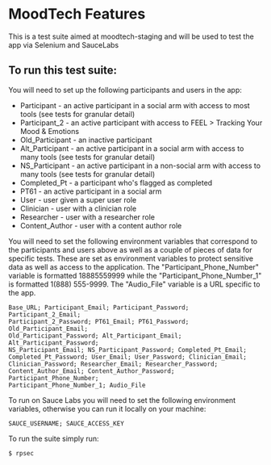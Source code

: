 MoodTech Features
=================

This is a test suite aimed at moodtech-staging and will be used to 
test the app via Selenium and SauceLabs

## To run this test suite:

You will need to set up the following participants and users in the app:

  * Participant - an active participant in a social arm with access to most 
  tools (see tests for granular detail)
  * Participant_2 - an active participant with access to FEEL > Tracking Your
  Mood & Emotions
  * Old_Participant - an inactive participant 
  * Alt_Participant - an active participant in a social arm with access to 
  many tools (see tests for granular detail)
  * NS_Participant - an active participant in a non-social arm with access to 
  many tools (see tests for granular detail)
  * Completed_Pt - a participant who's flagged as completed
  * PT61 - an active participant in a social arm
  * User - user given a super user role
  * Clinician - user with a clinician role
  * Researcher - user with a researcher role
  * Content_Author - user with a content author role

You will need to set the following environment variables that correspond to 
the participants and users above as well as a couple of pieces of data for 
specific tests. These are set as environment variables to protect sensitive 
data as well as access to the application. The  "Participant_Phone_Number" 
variable is formatted 18885559999 while the "Participant_Phone_Number_1" 
is formatted 1(888) 555-9999. The "Audio_File" variable is a URL specific to 
the app. 

    Base_URL; Participant_Email; Participant_Password; Participant_2_Email;
    Participant_2_Password; PT61_Email; PT61_Password; Old_Participant_Email;
    Old_Participant_Password; Alt_Participant_Email; Alt_Participant_Password;
    NS_Participant_Email; NS_Participant_Password; Completed_Pt_Email;
    Completed_Pt_Password; User_Email; User_Password; Clinician_Email;
    Clinician_Password; Researcher_Email; Researcher_Password;
    Content_Author_Email; Content_Author_Password; Participant_Phone_Number;
    Participant_Phone_Number_1; Audio_File

To run on Sauce Labs you will need to set the following environment variables, 
otherwise you can run it locally on your machine:

    SAUCE_USERNAME; SAUCE_ACCESS_KEY

To run the suite simply run:

    $ rpsec